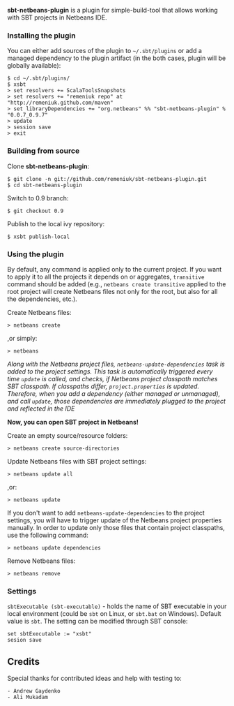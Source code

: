 **sbt-netbeans-plugin** is a plugin for simple-build-tool that allows working with SBT projects in Netbeans IDE.

### Installing the plugin

You can either add sources of the plugin to `~/.sbt/plugins` or add a managed dependency to the plugin artifact (in the both cases, plugin will be globally available):

    $ cd ~/.sbt/plugins/
    $ xsbt
    > set resolvers += ScalaToolsSnapshots
    > set resolvers += "remeniuk repo" at "http://remeniuk.github.com/maven" 
    > set libraryDependencies += "org.netbeans" %% "sbt-netbeans-plugin" % "0.0.7_0.9.7"
    > update
    > session save
    > exit

### Building from source

Clone **sbt-netbeans-plugin**:

    $ git clone -n git://github.com/remeniuk/sbt-netbeans-plugin.git
    $ cd sbt-netbeans-plugin

Switch to 0.9 branch:

    $ git checkout 0.9

Publish to the local ivy repository:

    $ xsbt publish-local

### Using the plugin

By default, any command is applied only to the current project. If you want to apply it to all the projects it depends on or aggregates, `transitive` command should be added (e.g., `netbeans create transitive` applied to the root project will create Netbeans files not only for the root, but also for all the dependencies, etc.).

Create Netbeans files:

    > netbeans create

,or simply:

    > netbeans

*Along with the Netbeans project files, `netbeans-update-dependencies` task is added to the project settings. This task is automatically triggered every time `update` is called, and checks, if Netbeans project classpath matches SBT classpath. If classpaths differ, `project.properties` is updated. Therefore, when you add a dependency (either managed or unmanaged), and call `update`, those dependencies are immediately plugged to the project and reflected in the IDE*

**Now, you can open SBT project in Netbeans!**

Create an empty source/resource folders:

    > netbeans create source-directories

Update Netbeans files with SBT project settings:

    > netbeans update all

,or:

    > netbeans update

If you don't want to add `netbeans-update-dependencies` to the project settings, you will have to trigger update of the Netbeans project properties manually. In order to update only those files that contain project classpaths, use the following command:

    > netbeans update dependencies

Remove Netbeans files:

    > netbeans remove

### Settings

`sbtExecutable (sbt-executable)` - holds the name of SBT executable in your local environment (could be `sbt` on Linux, or `sbt.bat` on Windows). Default value is `sbt`. The setting can be modified through SBT console:

    set sbtExecutable := "xsbt"  
    sesion save

## Credits

Special thanks for contributed ideas and help with testing to:

    - Andrew Gaydenko
    - Ali Mukadam
